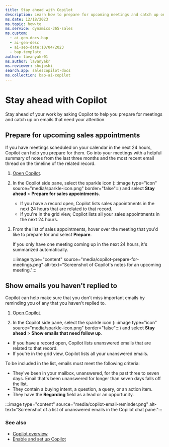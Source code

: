 ```yaml
---
title: Stay ahead with Copilot
description: Learn how to prepare for upcoming meetings and catch up on emails with Copilot in Dynamics 365 Sales.
ms.date: 12/18/2023
ms.topic: how-to
ms.service: dynamics-365-sales
ms.custom:
  - ai-gen-docs-bap
  - ai-gen-desc
  - ai-seo-date:10/04/2023
  - bap-template
author: lavanyakr01
ms.author: lavanyakr
ms.reviewer: shujoshi
search.app: salescopilot-docs
ms.collection: bap-ai-copilot
---
```


# Stay ahead with Copilot

Stay ahead of your work by asking Copilot to help you prepare for meetings and catch up on emails that need your attention.

## Prepare for upcoming sales appointments

If you have meetings scheduled on your calendar in the next 24 hours, Copilot can help you prepare for them. Go into your meetings with a helpful summary of notes from the last three months and the most recent email thread on the timeline of the related record.

1. [Open Copilot](use-sales-copilot.md#open-copilot).

1. In the Copilot side pane, select the sparkle icon (:::image type="icon" source="media/sparkle-icon.png" border="false":::) and select **Stay ahead** >  **Prepare for sales appointments**.

    - If you have a record open, Copilot lists sales appointments in the next 24 hours that are related to that record.
    - If you're in the grid view, Copilot lists all your sales appointments in the next 24 hours.

1. From the list of sales appointments, hover over the meeting that you'd like to prepare for and select **Prepare**.

    If you only have one meeting coming up in the next 24 hours, it's summarized automatically.

    :::image type="content" source="media/copilot-prepare-for-meetings.png" alt-text="Screenshot of Copilot's notes for an upcoming meeting.":::

## Show emails you haven't replied to

Copilot can help make sure that you don't miss important emails by reminding you of any that you haven't replied to.

1. [Open Copilot](use-sales-copilot.md#open-copilot).

1. In the Copilot side pane, select the sparkle icon (:::image type="icon" source="media/sparkle-icon.png" border="false":::) and select **Stay ahead** >  **Show emails that need follow up**.

- If you have a record open, Copilot lists unanswered emails that are related to that record.
- If you're in the grid view, Copilot lists all your unanswered emails.

To be included in the list, emails must meet the following criteria:

- They've been in your mailbox, unanswered, for the past three to seven days. Email that's been unanswered for longer than seven days falls off the list.
- They contain a buying intent, a question, a query, or an action item.
- They have the **Regarding** field as a lead or an opportunity.

:::image type="content" source="media/copilot-email-reminder.png" alt-text="Screenshot of a list of unanswered emails in the Copilot chat pane.":::

### See also

- [Copilot overview](copilot-overview.md)
- [Enable and set up Copilot](enable-setup-copilot.md)

